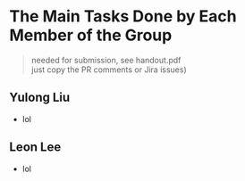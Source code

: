 # The Main Tasks Done by Each Member of the Group
> needed for submission, see handout.pdf<br>
> just copy the PR comments or Jira issues)

## Yulong Liu

- lol

## Leon Lee

- lol
